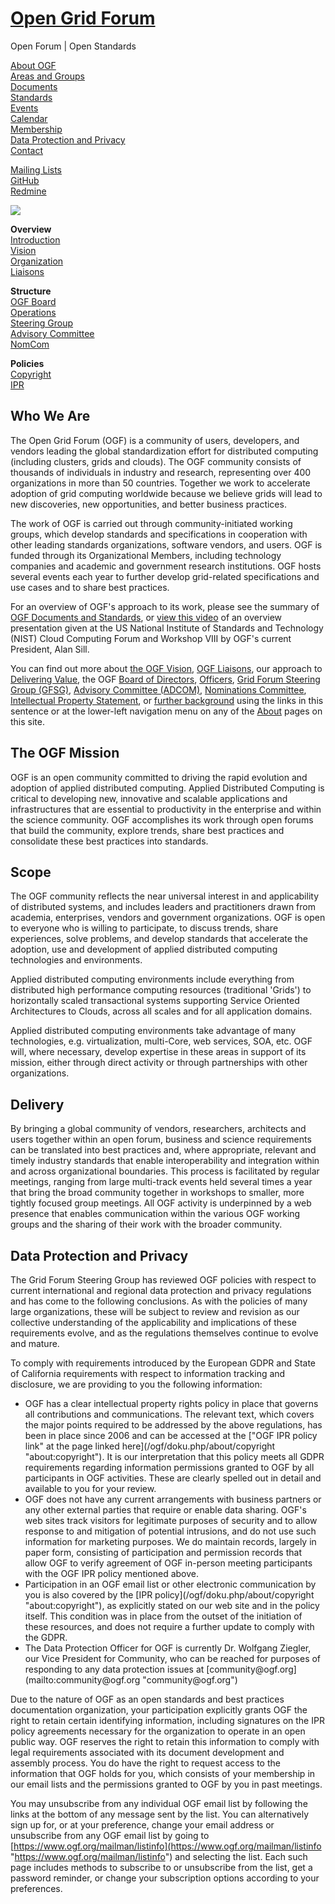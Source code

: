 # [**Open Grid Forum**](/ogf/doku.php/start "[H]")

Open Forum | Open Standards

<span class="curid">[About OGF](/ogf/doku.php/about "about")</span>  
[Areas and Groups](/ogf/doku.php/structure/areas_and_groups "structure:areas_and_groups")  
[Documents](/ogf/doku.php/documents/documents "documents:documents")  
[Standards](/ogf/doku.php/standards/standards "standards:standards")  
[Events](/ogf/doku.php/events/events "events:events")  
[Calendar](/ogf/doku.php/calendar "calendar")  
[Membership](/ogf/doku.php/members/members "members:members")  
<span class="curid">[Data Protection and Privacy](/ogf/doku.php/about#data_protection_and_privacy "about")</span>  
[Contact](/ogf/doku.php/contact "contact")  

[Mailing Lists](http://redmine.ogf.org/tab/show/mailing-lists "http://redmine.ogf.org/tab/show/mailing-lists")  
[GitHub](https://github.com/OpenGridForum "https://github.com/OpenGridForum")  
[Redmine](http://redmine.ogf.org/ "http://redmine.ogf.org/")  

![](/ogf/lib/exe/fetch.php/128x128-green1.png)

**Overview**  
[Introduction](/ogf/doku.php/about/introduction "about:introduction")  
[Vision](/ogf/doku.php/about/mission "about:mission")  
[Organization](/ogf/doku.php/about/organization "about:organization")  
[Liaisons](/ogf/doku.php/about/liaisons "about:liaisons")

**Structure**  
[OGF Board](/ogf/doku.php/about/ogf_board "about:ogf_board")  
[Operations](/ogf/doku.php/about/operations "about:operations")  
[Steering Group](/ogf/doku.php/about/steering_group "about:steering_group")  
[Advisory Committee](/ogf/doku.php/about/advisory_committee "about:advisory_committee")  
[NomCom](/ogf/doku.php/about/nomcom "about:nomcom")

**Policies**  
[Copyright](/ogf/doku.php/about/copyright "about:copyright")  
[IPR](/ogf/doku.php/about/ipr "about:ipr")

## Who We Are

<div class="level2">

The Open Grid Forum (OGF) is a community of users, developers, and vendors leading the global standardization effort for distributed computing (including clusters, grids and clouds). The OGF community consists of thousands of individuals in industry and research, representing over 400 organizations in more than 50 countries. Together we work to accelerate adoption of grid computing worldwide because we believe grids will lead to new discoveries, new opportunities, and better business practices.

The work of OGF is carried out through community-initiated working groups, which develop standards and specifications in cooperation with other leading standards organizations, software vendors, and users. OGF is funded through its Organizational Members, including technology companies and academic and government research institutions. OGF hosts several events each year to further develop grid-related specifications and use cases and to share best practices.

For an overview of OGF's approach to its work, please see the summary of [OGF Documents and Standards](/ogf/doku.php/standards/standards "standards:standards"), or [view this video](https://youtu.be/tP24wwORFkY "https://youtu.be/tP24wwORFkY") of an overview presentation given at the US National Institute of Standards and Technology (NIST) Cloud Computing Forum and Workshop VIII by OGF's current President, Alan Sill.

You can find out more about [the OGF Vision](/ogf/doku.php/about/mission "about:mission"), [OGF Liaisons](/ogf/doku.php/about/liaisons "about:liaisons"), our approach to [Delivering Value](/ogf/doku.php/about/introduction "about:introduction"), the OGF [Board of Directors](/ogf/doku.php/about/ogf_board "about:ogf_board"), [Officers](/ogf/doku.php/about/operations "about:operations"), [Grid Forum Steering Group (GFSG)](/ogf/doku.php/about/steering_group "about:steering_group"), [Advisory Committee (ADCOM)](/ogf/doku.php/about/advisory_committee "about:advisory_committee"), [Nominations Committee](/ogf/doku.php/about/nomcom "about:nomcom"), [Intellectual Property Statement](/ogf/doku.php/about/copyright "about:copyright"), or [further background](/ogf/doku.php/about/organization "about:organization") using the links in this sentence or at the lower-left navigation menu on any of the <span class="curid">[About](/ogf/doku.php/about "about")</span> pages on this site.


## The OGF Mission

OGF is an open community committed to driving the rapid evolution and adoption of applied distributed computing. Applied Distributed Computing is critical to developing new, innovative and scalable applications and infrastructures that are essential to productivity in the enterprise and within the science community. OGF accomplishes its work through open forums that build the community, explore trends, share best practices and consolidate these best practices into standards.

## Scope

The OGF community reflects the near universal interest in and applicability of distributed systems, and includes leaders and practitioners drawn from academia, enterprises, vendors and government organizations. OGF is open to everyone who is willing to participate, to discuss trends, share experiences, solve problems, and develop standards that accelerate the adoption, use and development of applied distributed computing technologies and environments.

Applied distributed computing environments include everything from distributed high performance computing resources (traditional 'Grids') to horizontally scaled transactional systems supporting Service Oriented Architectures to Clouds, across all scales and for all application domains.

Applied distributed computing environments take advantage of many technologies, e.g. virtualization, multi-Core, web services, SOA, etc. OGF will, where necessary, develop expertise in these areas in support of its mission, either through direct activity or through partnerships with other organizations.

## Delivery

By bringing a global community of vendors, researchers, architects and users together within an open forum, business and science requirements can be translated into best practices and, where appropriate, relevant and timely industry standards that enable interoperability and integration within and across organizational boundaries. This process is facilitated by regular meetings, ranging from large multi-track events held several times a year that bring the broad community together in workshops to smaller, more tightly focused group meetings. All OGF activity is underpinned by a web presence that enables communication within the various OGF working groups and the sharing of their work with the broader community.

## Data Protection and Privacy

The Grid Forum Steering Group has reviewed OGF policies with respect to current international and regional data protection and privacy regulations and has come to the following conclusions. As with the policies of many large organizations, these will be subject to review and revision as our collective understanding of the applicability and implications of these requirements evolve, and as the regulations themselves continue to evolve and mature.

To comply with requirements introduced by the European GDPR and State of California requirements with respect to information tracking and disclosure, we are providing to you the following information:

*   <div class="li">OGF has a clear intellectual property rights policy in place that governs all contributions and communications. The relevant text, which covers the major points required to be addressed by the above regulations, has been in place since 2006 and can be accessed at the ["OGF IPR policy link" at the page linked here](/ogf/doku.php/about/copyright "about:copyright"). It is our interpretation that this policy meets all GDPR requirements regarding information permissions granted to OGF by all participants in OGF activities. These are clearly spelled out in detail and available to you for your review.</div>

*   <div class="li">OGF does not have any current arrangements with business partners or any other external parties that require or enable data sharing. OGF's web sites track visitors for legitimate purposes of security and to allow response to and mitigation of potential intrusions, and do not use such information for marketing purposes. We do maintain records, largely in paper form, consisting of participation and permission records that allow OGF to verify agreement of OGF in-person meeting participants with the OGF IPR policy mentioned above.</div>

*   <div class="li">Participation in an OGF email list or other electronic communication by you is also covered by the [IPR policy](/ogf/doku.php/about/copyright "about:copyright"), as explicitly stated on our web site and in the policy itself. This condition was in place from the outset of the initiation of these resources, and does not require a further update to comply with the GDPR.</div>

*   <div class="li">The Data Protection Officer for OGF is currently Dr. Wolfgang Ziegler, our Vice President for Community, who can be reached for purposes of responding to any data protection issues at [community@ogf.org](mailto:community@ogf.org "community@ogf.org")</div>

Due to the nature of OGF as an open standards and best practices documentation organization, your participation explicitly grants OGF the right to retain certain identifying information, including signatures on the IPR policy agreements necessary for the organization to operate in an open public way. OGF reserves the right to retain this information to comply with legal requirements associated with its document development and assembly process. You do have the right to request access to the information that OGF holds for you, which consists of your membership in our email lists and the permissions granted to OGF by you in past meetings.

You may unsubscribe from any individual OGF email list by following the links at the bottom of any message sent by the list. You can alternatively sign up for, or at your preference, change your email address or unsubscribe from any OGF email list by going to [https://www.ogf.org/mailman/listinfo](https://www.ogf.org/mailman/listinfo "https://www.ogf.org/mailman/listinfo") and selecting the list. Each such page includes methods to subscribe to or unsubscribe from the list, get a password reminder, or change your subscription options according to your preferences.
